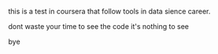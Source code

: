 this is a test in coursera that follow tools in data sience career.

dont waste your time to see the code 
it's nothing to see 

bye
